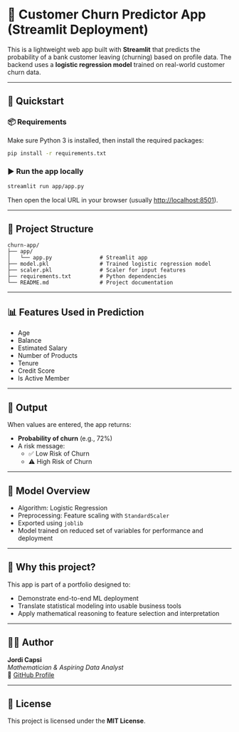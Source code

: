 # 🧠 Customer Churn Predictor App (Streamlit Deployment)

This is a lightweight web app built with **Streamlit** that predicts the probability of a bank customer leaving (churning) based on profile data. The backend uses a **logistic regression model** trained on real-world customer churn data.


---

## 🚀 Quickstart

### 📦 Requirements

Make sure Python 3 is installed, then install the required packages:

```bash
pip install -r requirements.txt
```

### ▶️ Run the app locally

```bash
streamlit run app/app.py
```

Then open the local URL in your browser (usually [http://localhost:8501](http://localhost:8501)).

---

## 📁 Project Structure

```text
churn-app/
├── app/
│   └── app.py               # Streamlit app
├── model.pkl                # Trained logistic regression model
├── scaler.pkl               # Scaler for input features
├── requirements.txt         # Python dependencies
└── README.md                # Project documentation
```

---

## 📊 Features Used in Prediction

- Age  
- Balance  
- Estimated Salary  
- Number of Products  
- Tenure  
- Credit Score  
- Is Active Member

---

## 🔮 Output

When values are entered, the app returns:

- **Probability of churn** (e.g., 72%)
- A risk message:
  - ✅ Low Risk of Churn
  - ⚠️ High Risk of Churn

---

## 🧠 Model Overview

- Algorithm: Logistic Regression
- Preprocessing: Feature scaling with `StandardScaler`
- Exported using `joblib`
- Model trained on reduced set of variables for performance and deployment

---

## 🙋 Why this project?

This app is part of a portfolio designed to:

- Demonstrate end-to-end ML deployment
- Translate statistical modeling into usable business tools
- Apply mathematical reasoning to feature selection and interpretation

---

## 👨‍💻 Author

**Jordi Capsi**  
_Mathematician & Aspiring Data Analyst_  
🔗 [GitHub Profile](https://github.com/jordicapsi)

---

## 📝 License

This project is licensed under the **MIT License**.

